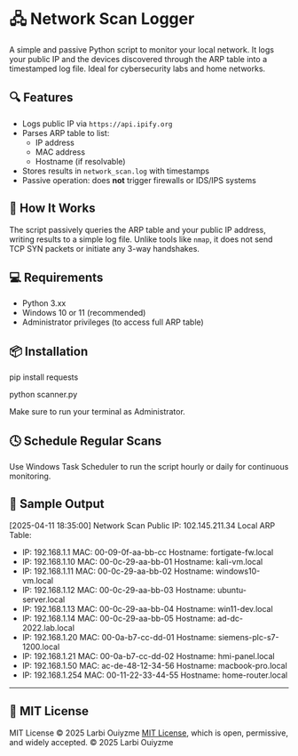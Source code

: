 # 🖧 Network Scan Logger

A simple and passive Python script to monitor your local network. It logs your public IP and the devices discovered through the ARP table into a timestamped log file. Ideal for cybersecurity labs and home networks.

## 🔍 Features

- Logs public IP via `https://api.ipify.org`
- Parses ARP table to list:
  - IP address
  - MAC address
  - Hostname (if resolvable)
- Stores results in `network_scan.log` with timestamps
- Passive operation: does **not** trigger firewalls or IDS/IPS systems

## 🚀 How It Works

The script passively queries the ARP table and your public IP address, writing results to a simple log file. Unlike tools like `nmap`, it does not send TCP SYN packets or initiate any 3-way handshakes.

## 💻 Requirements

- Python 3.xx
- Windows 10 or 11 (recommended)
- Administrator privileges (to access full ARP table)

## 📦 Installation

pip install requests

python scanner.py

Make sure to run your terminal as Administrator.

## 🕓 Schedule Regular Scans
Use Windows Task Scheduler to run the script hourly or daily for continuous monitoring.

## 📄 Sample Output
[2025-04-11 18:35:00] Network Scan
Public IP: 102.145.211.34
Local ARP Table:
 - IP: 192.168.1.1     MAC: 00-09-0f-aa-bb-cc    Hostname: fortigate-fw.local
 - IP: 192.168.1.10    MAC: 00-0c-29-aa-bb-01    Hostname: kali-vm.local
 - IP: 192.168.1.11    MAC: 00-0c-29-aa-bb-02    Hostname: windows10-vm.local
 - IP: 192.168.1.12    MAC: 00-0c-29-aa-bb-03    Hostname: ubuntu-server.local
 - IP: 192.168.1.13    MAC: 00-0c-29-aa-bb-04    Hostname: win11-dev.local
 - IP: 192.168.1.14    MAC: 00-0c-29-aa-bb-05    Hostname: ad-dc-2022.lab.local
 - IP: 192.168.1.20    MAC: 00-0a-b7-cc-dd-01    Hostname: siemens-plc-s7-1200.local
 - IP: 192.168.1.21    MAC: 00-0a-b7-cc-dd-02    Hostname: hmi-panel.local
 - IP: 192.168.1.50    MAC: ac-de-48-12-34-56    Hostname: macbook-pro.local
 - IP: 192.168.1.254   MAC: 00-11-22-33-44-55    Hostname: home-router.local
------------------------------------------------------------

## 🔖 MIT License

MIT License © 2025 Larbi Ouiyzme [MIT License](https://opensource.org/licenses/MIT), which is open, permissive, and widely accepted.
© 2025 Larbi Ouiyzme
